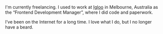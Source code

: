 I'm currently freelancing. I used to work at [Igloo](http://www.igloo.com.au) in Melbourne, Australia as the “Frontend Development Manager”, where I did code and paperwork.

I’ve been on the Internet for a long time. I love what I do, but I no longer have a beard.
